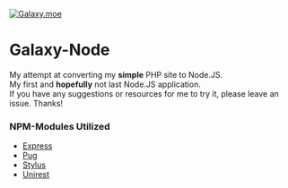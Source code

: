 [![Galaxy.moe](https://galaxy.moe/static/imgs/logo.png)](http://galaxy.moe/)
# Galaxy-Node
My attempt at converting my __simple__ PHP site to Node.JS.  
My first and __hopefully__ not last Node.JS application.  
If you have any suggestions or resources for me to try it, please leave an issue. Thanks!  

### NPM-Modules Utilized
* [Express](https://github.com/expressjs/express)
* [Pug](https://github.com/pugjs/pug)
* [Stylus](https://github.com/stylus/stylus)
* [Unirest](https://github.com/Mashape/unirest-nodejs)